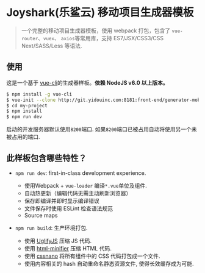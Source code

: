 # Joyshark(乐鲨云) 移动项目生成器模板

> 一个完整的移动项目生成器模板，使用 webpack 打包，包含了 `vue-router`、`vuex`、 `axios`等常用库，支持 ES7/JSX/CSS3/CSS Next/SASS/Less 等语法.

## 使用

这是一个基于 [vue-cli](https://github.com/vuejs/vue-cli)的生成器样板。**依赖 NodeJS v6.0 以上版本。**

``` bash
$ npm install -g vue-cli
$ vue-init --clone http://git.yidouinc.com:8181:front-end/generator-mobile my-project
$ cd my-project
$ npm install
$ npm run dev
```

启动的开发服务器默认使用`8200`端口. 如果`8200`端口已被占用自动将使用另一个未被占用的端口.

## 此样板包含哪些特性？

- `npm run dev`: first-in-class development experience.
  - 使用Webpack + `vue-loader` 编译`*.vue`单位及组件.
  - 自动热更新（编辑代码无需主动刷新浏览器）
  - 保存即编译并即时显示编译错误
  - 文件保存时使用 ESLint 检查语法规范
  - Source maps

- `npm run build`: 生产环境打包.
  - 使用 [UglifyJS](https://github.com/mishoo/UglifyJS2) 压缩 JS 代码.
  - 使用 [html-minifier](https://github.com/kangax/html-minifier) 压缩 HTML 代码.
  - 使用 [cssnano](https://github.com/ben-eb/cssnano) 将所有组件中的 CSS 代码打包成一个文件.
  - 使用内容相关的 hash 自动重命名静态资源文件, 使得长效缓存成为可能.

